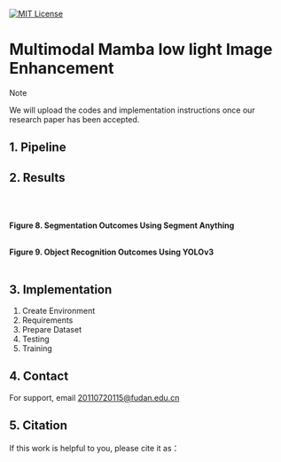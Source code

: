 


[![MIT License](https://img.shields.io/badge/License-MIT-green.svg)](https://choosealicense.com/licenses/mit/)



# Multimodal Mamba low light Image Enhancement

> [!NOTE]
> We will upload the codes and implementation instructions once our research paper has been accepted.

 

## 1. Pipeline

## 2. Results



<br/><br/>



**Figure 8. Segmentation Outcomes Using Segment Anything**
<br/><br/>




**Figure 9. Object Recognition Outcomes Using YOLOv3**
<br/><br/>




## 3. Implementation 
1. Create Environment
2. Requirements
3. Prepare Dataset
4. Testing
5. Training

## 4. Contact
For support, email 20110720115@fudan.edu.cn


## 5. Citation
If this work is helpful to you, please cite it as：
```shell




```




